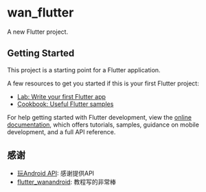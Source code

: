 # wan_flutter

A new Flutter project.

## Getting Started

This project is a starting point for a Flutter application.

A few resources to get you started if this is your first Flutter project:

- [Lab: Write your first Flutter app](https://docs.flutter.dev/get-started/codelab)
- [Cookbook: Useful Flutter samples](https://docs.flutter.dev/cookbook)

For help getting started with Flutter development, view the
[online documentation](https://docs.flutter.dev/), which offers tutorials,
samples, guidance on mobile development, and a full API reference.


## 感谢
- [玩Android API](https://link.juejin.cn/?target=https%3A%2F%2Fwww.wanandroid.com%2Fblog%2Fshow%2F2): 感谢提供API
- [flutter_wanandroid](https://github.com/coder-pig/flutter_wanandroid): 教程写的非常棒

